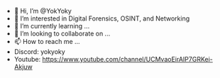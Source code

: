 - 👋 Hi, I’m @YokYoky
- 👀 I’m interested in Digital Forensics, OSINT, and Networking
- 🌱 I’m currently learning ...
- 💞️ I’m looking to collaborate on ...
- 📫 How to reach me ...
- Discord: yokyoky
- Youtube: https://www.youtube.com/channel/UCMvaoEirAIP7GRKei-Akjuw

<!---
YokYoky/YokYoky is a ✨ special ✨ repository because its `README.md` (this file) appears on your GitHub profile.
You can click the Preview link to take a look at your changes.
--->
